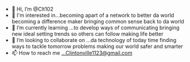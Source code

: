 - 👋 Hi, I’m @Clt102
- 👀 I'm interested in...becoming apart of a network to better da world becoming a difference maker bringing common sense back to da world
- 🌱 I’m currently learning ...to develop ways of communicating bringing new ideal setting trends so others can follow making life better
- 💞️ I’m looking to collaborate on ...da technology of today time finding ways to tackle tomorrow problems making our world safer and smarter 
- 📫 How to reach me ...Clintonville1123@gmail.com 

<!---
Clt102/Clt102 is a ✨ special ✨ repository because its `README.md` (this file) appears on your GitHub profile.
You can click the Preview link to take a look at your changes.
--->
